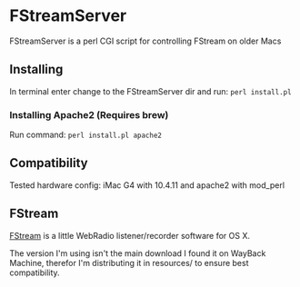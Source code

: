 # FStreamServer

FStreamServer is a perl CGI script for controlling FStream on older Macs

## Installing

In terminal enter change to the FStreamServer dir and run:
`perl install.pl`

### Installing Apache2 (Requires brew)
Run command: `perl install.pl apache2`

## Compatibility
Tested hardware config: iMac G4 with 10.4.11 and apache2 with mod_perl

## FStream
[FStream](https://www.sourcemac.com/?page=fstream&lang=en) is a little WebRadio listener/recorder software for OS X.

The version I'm using isn't the main download I found it on WayBack Machine, therefor I'm distributing it in resources/ to ensure best compatibility.
